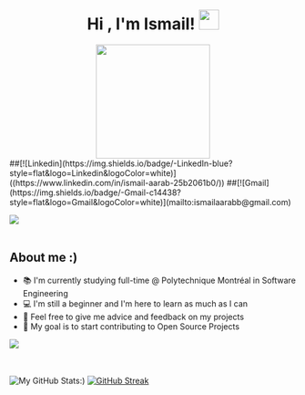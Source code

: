 <h1 align="center"><b>Hi , I'm Ismail! </b><img src="https://media.giphy.com/media/hvRJCLFzcasrR4ia7z/giphy.gif" width="35"></h1>

<div align="center">
 <img src='https://user-images.githubusercontent.com/5713670/87202985-820dcb80-c2b6-11ea-9f56-7ec461c497c3.gif' width='200"'>
</div>
##[![Linkedin](https://img.shields.io/badge/-LinkedIn-blue?style=flat&logo=Linkedin&logoColor=white)]((https://www.linkedin.com/in/ismail-aarab-25b2061b0/))
##[![Gmail](https://img.shields.io/badge/-Gmail-c14438?style=flat&logo=Gmail&logoColor=white)](mailto:ismailaarabb@gmail.com)

<img src="https://user-images.githubusercontent.com/73097560/115834477-dbab4500-a447-11eb-908a-139a6edaec5c.gif"><br><br>
## About me :)
- :books: I'm currently studying full-time @ Polytechnique Montréal in Software Engineering 
- :computer: I'm still a beginner and I'm here to learn as much as I can
- :revolving_hearts: Feel free to give me advice and feedback on my projects 
- :star2: My goal is to start contributing to Open Source Projects

<img src="https://user-images.githubusercontent.com/73097560/115834477-dbab4500-a447-11eb-908a-139a6edaec5c.gif"><br><br>
<br>

![My GitHub Stats:)](https://github-readme-stats.vercel.app/api?username=Isaaruwu&show_icons=true&theme=merko)
[![GitHub Streak](http://github-readme-streak-stats.herokuapp.com?user=your-github-isaaruwu&theme=dark&background=000000)](https://git.io/streak-stats)
